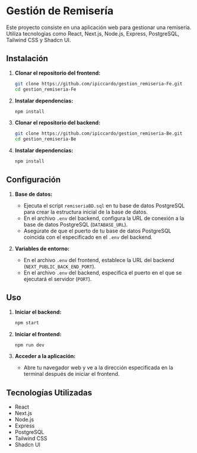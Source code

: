 # Gestión de Remisería

Este proyecto consiste en una aplicación web para gestionar una remisería. Utiliza tecnologías como React, Next.js, Node.js, Express, PostgreSQL, Tailwind CSS y Shadcn UI.

## Instalación

1. **Clonar el repositorio del frontend:**

   ```bash
   git clone https://github.com/ipiccardo/gestion_remiseria-Fe.git
   cd gestion_remiseria-Fe
   ```

2. **Instalar dependencias:**

   ```bash
   npm install
   ```

3. **Clonar el repositorio del backend:**

   ```bash
   git clone https://github.com/ipiccardo/gestion_remiseria-Be.git
   cd gestion_remiseria-Be
   ```

4. **Instalar dependencias:**
   ```bash
   npm install
   ```

## Configuración

1. **Base de datos:**

   - Ejecuta el script `remiseriaBD.sql` en tu base de datos PostgreSQL para crear la estructura inicial de la base de datos.
   - En el archivo `.env` del backend, configura la URL de conexión a la base de datos PostgreSQL (`DATABASE_URL`).
   - Asegúrate de que el puerto de tu base de datos PostgreSQL coincida con el especificado en el `.env` del backend.

2. **Variables de entorno:**
   - En el archivo `.env` del frontend, establece la URL del backend (`NEXT_PUBLIC_BACK_END_PORT`).
   - En el archivo `.env` del backend, especifica el puerto en el que se ejecutará el servidor (`PORT`).

## Uso

1. **Iniciar el backend:**

   ```bash
   npm start
   ```

2. **Iniciar el frontend:**

   ```bash
   npm run dev
   ```

3. **Acceder a la aplicación:**
   - Abre tu navegador web y ve a la dirección especificada en la terminal después de iniciar el frontend.

## Tecnologías Utilizadas

- React
- Next.js
- Node.js
- Express
- PostgreSQL
- Tailwind CSS
- Shadcn UI
